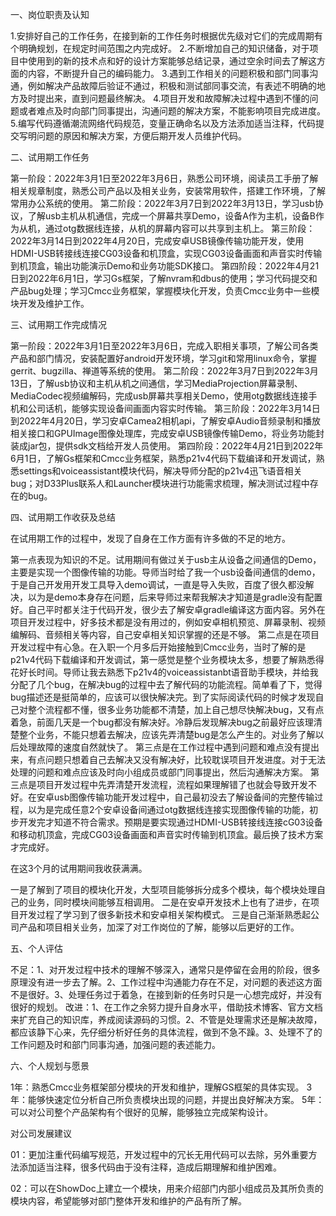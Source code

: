 一、岗位职责及认知

1.安排好自己的工作任务，在接到新的工作任务时根据优先级对它们的完成周期有个明确规划，在规定时间范围之内完成好。
2.不断增加自己的知识储备，对于项目中使用到的新的技术点和好的设计方案能够总结记录，通过空余时间去了解这方面的内容，不断提升自己的编码能力。
3.遇到工作相关的问题积极和部门同事沟通，例如解决产品故障后验证不通过，积极和测试部同事交流，有表述不明确的地方及时提出来，直到问题最终解决。
4.项目开发和故障解决过程中遇到不懂的问题或者难点及时向部门同事提出，沟通问题的解决方案，不能影响项目完成进度。
5.编写代码遵循潮流网络代码规范，变量正确命名以及方法添加适当注释，代码提交写明问题的原因和解决方案，方便后期开发人员维护代码。

二、试用期工作任务

第一阶段：2022年3月1日至2022年3月6日，熟悉公司环境，阅读员工手册了解相关规章制度，熟悉公司产品以及相关业务，安装常用软件，搭建工作环境，了解常用办公系统的使用。
第二阶段：2022年3月7日到2022年3月13日，学习usb协议，了解usb主机从机通信，完成一个屏幕共享Demo，设备A作为主机，设备B作为从机，通过otg数据线连接，从机的屏幕内容可以共享到主机上。
第三阶段：2022年3月14日到2022年4月20日，完成安卓USB镜像传输功能开发，使用HDMI-USB转接线连接CG03设备和机顶盒，实现CG03设备画面和声音实时传输到机顶盒，输出功能演示Demo和业务功能SDK接口。
第四阶段：2022年4月21日到2022年6月1日，学习Gs框架，了解nvram和dbus的使用；学习代码提交和产品bug处理；学习Cmcc业务框架，掌握模块化开发，负责Cmcc业务中一些模块开发及维护工作。

三、试用期工作完成情况

第一阶段：2022年3月1日至2022年3月6日，完成入职相关事项，了解公司各类产品和部门情况，安装配置好android开发环境，学习git和常用linux命令，掌握gerrit、bugzilla、禅道等系统的使用。
第二阶段：2022年3月7日到2022年3月13日，了解usb协议和主机从机之间通信，学习MediaProjection屏幕录制、MediaCodec视频编解码，完成usb屏幕共享相关Demo，使用otg数据线连接手机和公司话机，能够实现设备间画面内容实时传输。
第三阶段：2022年3月14日到2022年4月20日，学习安卓Camea2相机api，了解安卓Audio音频录制和播放相关接口和GPUImage图像处理库，完成安卓USB镜像传输Demo，将业务功能封装成jar包，提供sdk文档给开发人员使用。
第四阶段：2022年4月21日到2022年6月1日，了解Gs框架和Cmcc业务框架，熟悉p21v4代码下载编译和开发调试，熟悉settings和voiceassistant模块代码，解决导师分配的p21v4迅飞语音相关bug；对D33Plus联系人和Launcher模块进行功能需求梳理，解决测试过程中存在的bug。

四、试用期工作收获及总结

在试用期工作的过程中，发现了自身在工作方面有许多做的不足的地方。

第一点表现为知识的不足。试用期间有做过关于usb主从设备之间通信的Demo，主要是实现一个图像传输的功能。导师当时给了我一个usb设备间通信的demo，于是自己开发用开发工具导入demo调试，一直是导入失败，百度了很久都没解决，以为是demo本身存在问题，后来导师过来帮我解决才知道是gradle没有配置好。自己平时都关注于代码开发，很少去了解安卓gradle编译这方面内容。另外在项目开发过程中，好多技术都是没有用过的，例如安卓相机预览、屏幕录制、视频编解码、音频相关等内容，自己安卓相关知识掌握的还是不够。
第二点是在项目开发过程中有心急。在入职一个月多后开始接触到Cmcc业务，当时了解的是p21v4代码下载编译和开发调试，第一感觉是整个业务模块太多，想要了解熟悉得花好长时间。导师让我去熟悉下p21v4的voiceassistanbt语音助手模块，并给我分配了几个bug，在解决bug的过程中去了解代码的功能流程。简单看了下，觉得bug描述还是挺简单的，应该可以很快解决完。到了实际阅读代码的时候才发现自己对整个流程都不懂，很多业务功能都不清楚，加上自己想尽快解决bug，又有点着急，前面几天是一个bug都没有解决好。冷静后发现解决bug之前最好应该理清楚整个业务，不能只想着去解决，应该先弄清楚bug是怎么产生的。对业务了解以后处理故障的速度自然就快了。
第三点是在工作过程中遇到问题和难点没有提出来，有点问题只想着自己去解决又没有解决好，比较耽误项目开发进度。对于无法处理的问题和难点应该及时向小组成员或部门同事提出，然后沟通解决方案。
第三点是项目开发过程中先弄清楚开发流程，流程如果理解错了也就会导致开发不好。在安卓usb图像传输功能开发过程中，自己最初没去了解设备间的完整传输过程，以为是完成任意2个安卓设备间通过otg数据线连接实现图像传输的功能，初步开发完才知道不符合需求。预期是要实现通过HDMI-USB转接线连接cG03设备和移动机顶盒，完成CG03设备画面和声音实时传输到机顶盒。最后换了技术方案才完成好。

在这3个月的试用期间我收获满满。

一是了解到了项目的模块化开发，大型项目能够拆分成多个模块，每个模块处理自己的业务，同时模块间能够互相调用。
二是在安卓开发技术上也有了进步，在项目开发过程了学习到了很多新技术和安卓相关架构模式。
三是自己渐渐熟悉起公司产品和项目相关业务，加深了对工作岗位的了解，能够以后更好的工作。

五、个人评估

不足：1、对开发过程中技术的理解不够深入，通常只是停留在会用的阶段，很多原理没有进一步去了解。2、工作过程中沟通能力存在不足，对问题的表述这方面不是很好。3、处理任务过于着急，在接到新的任务时只是一心想完成好，并没有很好的规划。
改进：1、在工作之余努力提升自身水平，借助技术博客、官方文档来扩充自己的知识库，养成阅读源码的习惯。2、不管是处理需求还是解决故障，都应该静下心来，先仔细分析好任务的具体流程，做到不急不躁。3、处理不了的工作问题及时和部门同事沟通，加强问题的表述能力。

六、个人规划与愿景

1年：熟悉Cmcc业务框架部分模块的开发和维护，理解GS框架的具体实现。
3年：能够快速定位分析自己所负责模块出现的问题，并提出良好解决方案。
5年：可以对公司整个产品架构有个很好的见解，能够独立完成架构设计。

对公司发展建议

01：更加注重代码编写规范，开发过程中的冗长无用代码可以去除，另外重要方法添加适当注释，很多代码由于没有注释，造成后期理解和维护困难。

02：可以在ShowDoc上建立一个模块，用来介绍部门内部小组成员及其所负责的模块内容，希望能够对部门整体开发和维护的产品有所了解。
